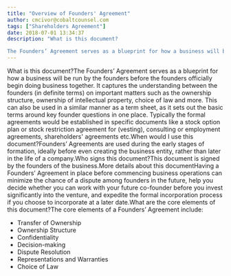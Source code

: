 ```yaml
---
title: "Overview of Founders' Agreement"
author: cmcivor@cobaltcounsel.com
tags: ["Shareholders Agreement"]
date: 2018-07-01 13:34:37
description: "What is this document?

The Founders’ Agreement serves as a blueprint for how a business will be run by the founders before the founders officially begin doing business together. It captures the under..."
---
```


What is this document?The Founders’ Agreement serves as a blueprint for how a business will be run by the founders before the founders officially begin doing business together. It captures the understanding between the founders (in definite terms) on important matters such as the ownership structure, ownership of intellectual property, choice of law and more. This can also be used in a similar manner as a term sheet, as it sets out the basic terms around key founder questions in one place. Typically the formal agreements would be established in specific documents like a stock option plan or stock restriction agreement for (vesting), consulting or employment agreements, shareholders' agreements etc.When would I use this document?Founders’ Agreements are used during the early stages of formation, ideally before even creating the business entity, rather than later in the life of a company.Who signs this document?This document is signed by the founders of the business.More details about this documentHaving a Founders’ Agreement in place before commencing business operations can minimize the chance of a dispute among founders in the future, help you decide whether you can work with your future co-founder before you invest significantly into the venture, and expedite the formal incorporation process if you choose to incorporate at a later date.What are the core elements of this document?The core elements of a Founders’ Agreement include:
- Transfer of Ownership
- Ownership Structure
- Confidentiality
- Decision-making
- Dispute Resolution
- Representations and Warranties
- Choice of Law
